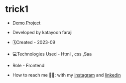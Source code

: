 # trick1
- [Demo Project](https://katayoon-faraji-web.github.io/trick1/)

- Developed by katayoon faraji

- 🗓️Created - 2023-09

- 💻Technologies Used - Html , css ,Saa

- Role - Frontend

- How to reach me 👩🏻: with my [instagram](https://instagram.com/katayoon_faraji_web) and [linkedin](https://www.linkedin.com/in/katayoon-faraji-web-3b722b207r)

